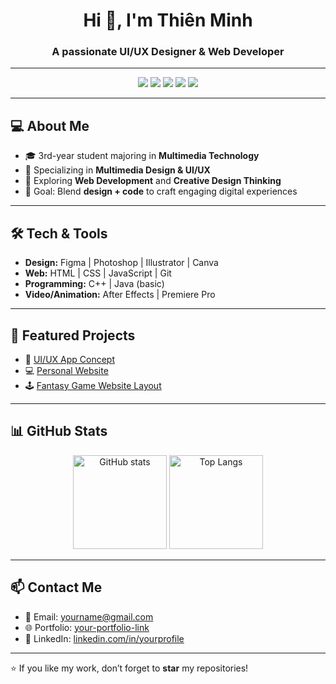 <!-- Banner -->
<h1 align="center">Hi 👋, I'm Thiên Minh </h1>
<h3 align="center">A passionate UI/UX Designer & Web Developer</h3>

---

<!-- Badges -->
<p align="center">
  <img src="https://img.shields.io/badge/Design-Figma-orange?style=for-the-badge&logo=figma" />
  <img src="https://img.shields.io/badge/Code-HTML5-blue?style=for-the-badge&logo=html5" />
  <img src="https://img.shields.io/badge/Code-CSS3-blueviolet?style=for-the-badge&logo=css3" />
  <img src="https://img.shields.io/badge/Tools-Photoshop-lightgrey?style=for-the-badge&logo=adobephotoshop" />
  <img src="https://img.shields.io/badge/Tools-Illustrator-yellow?style=for-the-badge&logo=adobeillustrator" />
</p>

---

## 💻 About Me  
- 🎓 3rd-year student majoring in **Multimedia Technology**  
- 🎨 Specializing in **Multimedia Design & UI/UX**  
- 🚀 Exploring **Web Development** and **Creative Design Thinking**  
- 📌 Goal: Blend **design + code** to craft engaging digital experiences  

---

## 🛠️ Tech & Tools  
- **Design:** Figma | Photoshop | Illustrator | Canva  
- **Web:** HTML | CSS | JavaScript | Git  
- **Programming:** C++ | Java (basic)  
- **Video/Animation:** After Effects | Premiere Pro  

---

## 📌 Featured Projects
- 🎨 [UI/UX App Concept](#)  
- 💻 [Personal Website](#)  
- 🕹️ [Fantasy Game Website Layout](#)  

---

## 📊 GitHub Stats  
<p align="center">
  <img src="https://github-readme-stats.vercel.app/api?username=your-username&show_icons=true&theme=tokyonight" alt="GitHub stats" height="150"/>
  <img src="https://github-readme-stats.vercel.app/api/top-langs/?username=your-username&layout=compact&theme=tokyonight" alt="Top Langs" height="150"/>
</p>

---

## 📫 Contact Me  
- 📧 Email: yourname@gmail.com  
- 🌐 Portfolio: [your-portfolio-link](#)  
- 🔗 LinkedIn: [linkedin.com/in/yourprofile](#)  

---

⭐ If you like my work, don’t forget to **star** my repositories!
